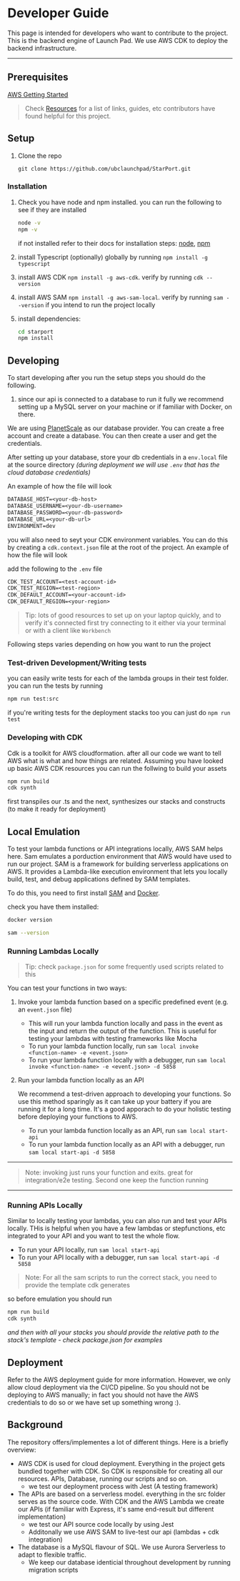 # Developer Guide

This page is intended for developers who want to contribute to the project. This is the backend engine of Launch Pad. We use AWS CDK to deploy the backend infrastructure.

---

## Prerequisites

[AWS Getting Started](https://docs.aws.amazon.com/cdk/v2/guide/work-with-cdk-typescript.html)

> Check [Resources](./Resources.md) for a list of links, guides, etc contributors have found helpful for this project.

## Setup

1. Clone the repo

    ```git clone https://github.com/ubclaunchpad/StarPort.git```

### Installation

1. Check you have node and npm installed. you can run the following to see if they are installed

   ```bash
   node -v
   npm -v
   ```

   if not installed refer to their docs for installation steps: [node](https://nodejs.org/en/download), [npm](https://www.npmjs.com/)

2. install Typescript (optionally) globally by running `npm install -g typescript`

3. install AWS CDK  `npm install -g aws-cdk`. verify by running `cdk --version`

4. install AWS SAM `npm install -g aws-sam-local`. verify by running `sam --version` if you intend to run the project locally

5. install dependencies:

   ```bash
   cd starport
   npm install
   ```

## Developing

To start developing after you run the setup steps you should do the following.

1. since our api is connected to a database to run it fully we recommend setting up a MySQL server on your machine or if familiar with Docker, on there. 

We are using [PlanetScale](https://planetscale.com/) as our database provider. You can create a free account and create a database. You can then create a user and get the credentials.

After setting up your database, store your db credentials in a `env.local` file at the source directory *(during deployment we will use `.env` that has the cloud database credentials)*

An example of how the file will look

```txt
DATABASE_HOST=<your-db-host>
DATABASE_USERNAME=<your-db-username>
DATABASE_PASSWORD=<your-db-password>
DATABASE_URL=<your-db-url>
ENVIRONMENT=dev
```

you will also need to seyt your CDK environment variables. You can do this by creating a `cdk.context.json` file at the root of the project. An example of how the file will look

add the following to the `.env` file

```txt
CDK_TEST_ACCOUNT=<test-account-id>
CDK_TEST_REGION=<test-region>
CDK_DEFAULT_ACCOUNT=<your-account-id>
CDK_DEFAULT_REGION=<your-region>
```

> Tip: lots of good resources to set up on your laptop quickly, and to verify it's connected first try connecting to it either via your terminal or with a client like `Workbench`

Following steps varies depending on how you want to run the project

### Test-driven Development/Writing tests

you can easily write tests for each of the lambda groups in their test folder. you can run the tests by running

```bash
npm run test:src
```

if you're writing tests for the deployment stacks too you can just do `npm run test`

### Developing with CDK

Cdk is a toolkit for AWS cloudformation. after all our code we want to tell AWS what is what and how things are related. Assuming you have looked up basic AWS CDK resources you can run the follwing to build your assets

```bash
npm run build
cdk synth
```

first transpiles our .ts and the next, synthesizes our stacks and constructs (to make it ready for deployment)

## Local Emulation

To test your lambda functions or API integrations locally, AWS SAM helps here. Sam emulates a porduction environment that AWS would have used to run our project. SAM is a framework for building serverless applications on AWS. It provides a Lambda-like execution environment that lets you locally build, test, and debug applications defined by SAM templates.

To do this, you need to first install [SAM](https://aws.amazon.com/serverless/sam/) and [Docker](https://www.docker.com/).

check you have them installed:

```bash
docker version
```

```bash
sam --version
```

### Running  Lambdas Locally

>Tip: check `package.json` for some frequently used scripts related to this

You can test your functions in two ways:

1. Invoke your lambda function based on a specific predefined event (e.g. an `event.json` file)

    - This will run your lambda function locally and pass in the event as the input and return the output of the function. This is useful for testing your lambdas with testing frameworks like Mocha
    - To run your lambda function locally, run `sam local invoke <function-name> -e <event.json>`
    - To run your lambda function locally with a debugger, run `sam local invoke <function-name> -e <event.json> -d 5858`

2. Run your lambda function locally as an API

    We recommend a test-driven approach to developing your functions. So use this method sparingly as it can take up your battery if you are running it for a long time. It's a good apporach to do your holistic testing before deploying your functions to AWS.

    - To run your lambda function locally as an API, run `sam local start-api`
    - To run your lambda function locally as an API with a debugger, run `sam local start-api -d 5858`

---

> Note: invoking just runs your function and exits. great for integration/e2e testing. Second one keep the function running

---

### Running APIs Locally

Similar to locally testing your lambdas, you can also run and test your APIs locally. THis is helpful when you have a few lambdas or stepfunctions, etc integrated to your API and you want to test the whole flow.

- To run your API locally, run `sam local start-api`
- To run your API locally with a debugger, run `sam local start-api -d 5858`

> Note: For all the sam scripts to run the correct stack, you need to provide the template cdk generates

so before emulation you should run

```bash
npm run build
cdk synth
```

*and then with all your stacks you should provide the relative path to the stack's template - check package.json for examples*

## Deployment

Refer to the AWS deployment guide for more information. However, we only allow cloud deployment via the CI/CD pipeline. So you should not be deploying to AWS manually; in fact you should not have the AWS credentials to do so or we have set up something wrong :).

## Background

The repository offers/implementes a lot of different things. Here is a briefly overview:

- AWS CDK is used for cloud deployment. Everything in the project gets bundled together with CDK. So CDK is responsible for creating all our resources. APIs, Database, running our scripts and so on.
  - we test our deployment process with Jest (A testing framework)
- The APIs are based on a serverless model. everything in the src folder serves as the source code. With CDK and the AWS Lambda we create our APIs (if familiar with Express, it's same end-result but different implementation)
  - we test our API source code locally by using Jest
  - Additonally we use AWS SAM to live-test our api (lambdas + cdk integration)
- The database is a MySQL flavour of SQL. We use Aurora Serverless to adapt to flexible traffic.
  - We keep our database identicial throughout development by running migration scripts